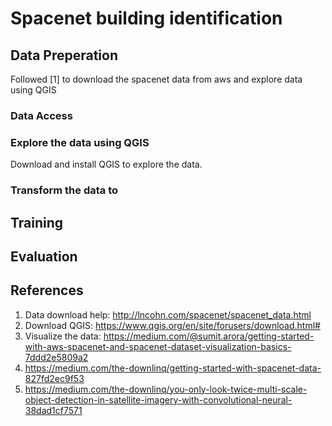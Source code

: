 # Spacenet building identification

## Data Preperation
Followed [1] to download the spacenet data from aws and explore data using QGIS
### Data Access

### Explore the data using QGIS
Download and install QGIS to explore the data.

### Transform the data to 

## Training

## Evaluation
 

## References 
1. Data download help: http://lncohn.com/spacenet/spacenet_data.html
2. Download QGIS: https://www.qgis.org/en/site/forusers/download.html# 
3. Visualize the data: https://medium.com/@sumit.arora/getting-started-with-aws-spacenet-and-spacenet-dataset-visualization-basics-7ddd2e5809a2
4. https://medium.com/the-downlinq/getting-started-with-spacenet-data-827fd2ec9f53
5. https://medium.com/the-downlinq/you-only-look-twice-multi-scale-object-detection-in-satellite-imagery-with-convolutional-neural-38dad1cf7571


